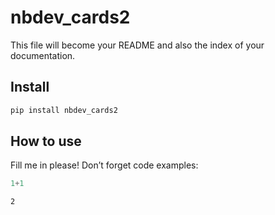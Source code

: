 nbdev_cards2
================

<!-- WARNING: THIS FILE WAS AUTOGENERATED! DO NOT EDIT! -->

This file will become your README and also the index of your
documentation.

## Install

``` sh
pip install nbdev_cards2
```

## How to use

Fill me in please! Don’t forget code examples:

``` python
1+1
```

    2
